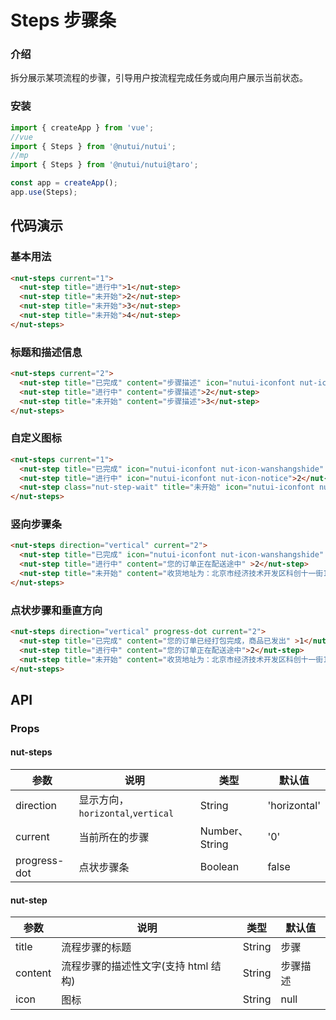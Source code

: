# Steps 步骤条

### 介绍

拆分展示某项流程的步骤，引导用户按流程完成任务或向用户展示当前状态。

### 安装

```javascript
import { createApp } from 'vue';
//vue
import { Steps } from '@nutui/nutui';
//mp
import { Steps } from '@nutui/nutui@taro';

const app = createApp();
app.use(Steps);
```

## 代码演示

### 基本用法

```html
<nut-steps current="1">
  <nut-step title="进行中">1</nut-step>
  <nut-step title="未开始">2</nut-step>
  <nut-step title="未开始">3</nut-step>
  <nut-step title="未开始">4</nut-step>
</nut-steps>
```

### 标题和描述信息

```html
<nut-steps current="2">
  <nut-step title="已完成" content="步骤描述" icon="nutui-iconfont nut-icon-wanshangshide">1</nut-step>
  <nut-step title="进行中" content="步骤描述">2</nut-step>
  <nut-step title="未开始" content="步骤描述">3</nut-step>
</nut-steps>
```

### 自定义图标

```html
<nut-steps current="1">
  <nut-step title="已完成" icon="nutui-iconfont nut-icon-wanshangshide" status="error">1</nut-step>
  <nut-step title="进行中" icon="nutui-iconfont nut-icon-notice">2</nut-step> 
  <nut-step class="nut-step-wait" title="未开始" icon="nutui-iconfont nut-icon-notice">3</nut-step>
</nut-steps>
```

### 竖向步骤条

```html
<nut-steps direction="vertical" current="2">
  <nut-step title="已完成" icon="nutui-iconfont nut-icon-wanshangshide" content="您的订单已经打包完成，商品已发出" >1</nut-step>
  <nut-step title="进行中" content="您的订单正在配送途中" >2</nut-step>
  <nut-step title="未开始" content="收货地址为：北京市经济技术开发区科创十一街18号院京东大厦">3</nut-step>
</nut-steps>
```

### 点状步骤和垂直方向
```html
<nut-steps direction="vertical" progress-dot current="2">
  <nut-step title="已完成" content="您的订单已经打包完成，商品已发出" >1</nut-step>
  <nut-step title="进行中" content="您的订单正在配送途中">2</nut-step>
  <nut-step title="未开始" content="收货地址为：北京市经济技术开发区科创十一街18号院京东大厦">3</nut-step>
</nut-steps>
```


## API

### Props

#### nut-steps

| 参数                   | 说明                                                        | 类型           | 默认值      |
| ---------------------- | ----------------------------------------------------------- | -------------- | ----------- |
| direction	             | 	显示方向，`horizontal`,`vertical`  | String        | 'horizontal'  | 
| current	               | 	当前所在的步骤           | Number、String        | '0'      |
| progress-dot            |  点状步骤条     | Boolean | false         |



#### nut-step

| 参数           | 说明                   | 类型     | 默认值      |
| ---------------- | ---------------------- | ------------ | ----------- |
| title            | 流程步骤的标题         | String | 步骤 |
| content          | 流程步骤的描述性文字(支持 html 结构)       | String | 步骤描述 |
| icon          | 图标       | String | null |